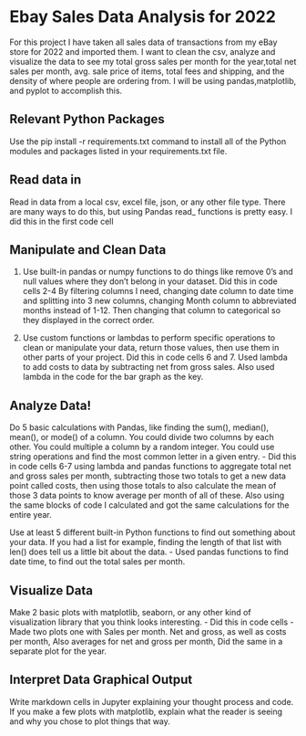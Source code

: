 # Ebay Sales Data Analysis for 2022

For this project I have taken all sales data of transactions from my eBay store for 2022 and imported them. 
 I want to clean the csv, analyze and visualize the data to see my total gross sales per month for the year,total net sales per month, avg. sale price of items, total fees and shipping, and the density of where people are ordering from. I will be using pandas,matplotlib, and pyplot to accomplish this. 

## Relevant Python Packages

Use the pip install -r requirements.txt command to install all of the Python modules and packages listed in your requirements.txt file.



## Read data in 

Read in data from a local csv,
excel file, json, or any other
file type. There are many
ways to do this, but using
Pandas read_ functions is
pretty easy. I did this in the first code cell

## Manipulate and Clean Data

1. Use built-in pandas or numpy
functions to do things like
remove 0’s and null values
where they don’t belong in
your dataset. Did this in code cells 2-4 By filtering columns I need, changing date column to date time and splitting into 3 new columns, changing Month column to abbreviated months instead of 1-12. Then changing that column to categorical so they displayed in the correct order.

2. Use custom functions or
lambdas to perform specific
operations to clean or manipulate your data, return
those values, then use them
in other parts of your project. Did this in code cells 6 and 7. Used lambda to add costs to data by subtracting net from gross sales. Also used lambda in the code for the bar graph as the key. 

## Analyze Data!

Do 5 basic calculations with
Pandas, like finding the
sum(), median(), mean(), or
mode() of a column. You
could divide two columns by
each other. You could
multiple a column by a
random integer. You could
use string operations and find
the most common letter in a
given entry. - Did this in code cells 6-7 using lambda and pandas functions to aggregate total net and gross sales per month, subtracting those two totals to get a new data point called costs, then using those totals to also calculate the mean of those 3 data points to know average per month of all of these. Also using the same blocks of code I calculated and got the same calculations for the entire year. 

Use at least 5 different built-in
Python functions to find out
something about your data. If
you had a list for example,
finding the length of that list
with len(<list>) does tell us a
little bit about the data. - Used pandas functions to find date time, to find out the total sales per month. 

## Visualize Data

Make 2 basic plots with
matplotlib, seaborn, or any
other kind of visualization
library that you think looks
interesting. - Did this in code cells - Made two plots one with Sales per month. Net and gross, as well as costs per month, Also averages for net and gross per month, Did the same in a separate plot for the year. 

## Interpret Data Graphical Output

Write markdown cells in
Jupyter explaining your
thought process and code. If
you make a few plots with
matplotlib, explain what the
reader is seeing and why you
chose to plot things that way.
